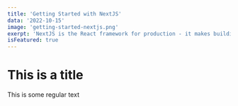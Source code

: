 ```yaml
---
title: 'Getting Started with NextJS'
data: '2022-10-15'
image: 'getting-started-nextjs.png'
exerpt: 'NextJS is the React framework for production - it makes building fullstack React Apps in a breeze.'
isFeatured: true
---
```


# This is a title

This is some regular text
